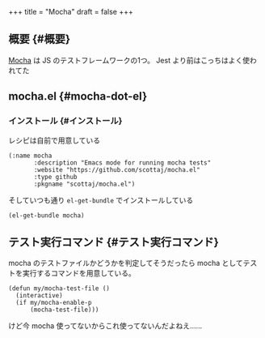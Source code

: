 +++
title = "Mocha"
draft = false
+++

## 概要 {#概要}

[Mocha](https://mochajs.org/) は JS のテストフレームワークの1つ。
Jest より前はこっちはよく使われてた


## mocha.el {#mocha-dot-el}


### インストール {#インストール}

レシピは自前で用意している

```emacs-lisp
(:name mocha
       :description "Emacs mode for running mocha tests"
       :website "https://github.com/scottaj/mocha.el"
       :type github
       :pkgname "scottaj/mocha.el")
```

そしていつも通り `el-get-bundle` でインストールしている

```emacs-lisp
(el-get-bundle mocha)
```


## テスト実行コマンド {#テスト実行コマンド}

mocha のテストファイルかどうかを判定してそうだったら
mocha としてテストを実行するコマンドを用意している。

```emacs-lisp
(defun my/mocha-test-file ()
  (interactive)
  (if my/mocha-enable-p
      (mocha-test-file)))
```

けど今 mocha 使ってないからこれ使ってないんだよねえ……
